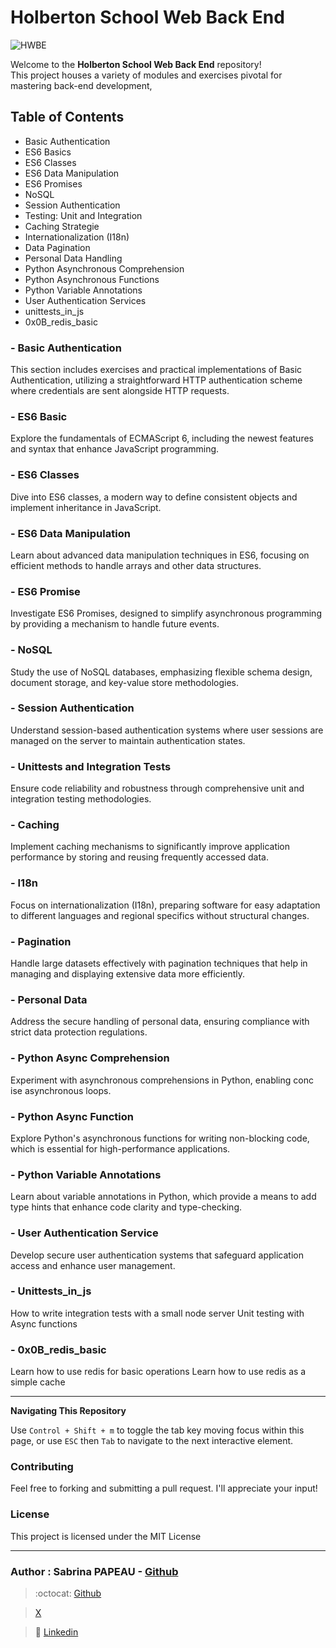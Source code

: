 # Holberton School Web Back End

![HWBE](https://zupimages.net/up/24/28/5ck8.png)

Welcome to the **Holberton School Web Back End** repository!  
This project houses a variety of modules and exercises pivotal for mastering back-end development,  


## Table of Contents

- Basic Authentication
- ES6 Basics
- ES6 Classes
- ES6 Data Manipulation
- ES6 Promises
- NoSQL
- Session Authentication
- Testing: Unit and Integration
- Caching Strategie
- Internationalization (I18n)
- Data Pagination
- Personal Data Handling
- Python Asynchronous Comprehension
- Python Asynchronous Functions
- Python Variable Annotations
- User Authentication Services
- unittests_in_js
- 0x0B_redis_basic


### - Basic Authentication
This section includes exercises and practical implementations of Basic Authentication, utilizing a straightforward HTTP authentication scheme where credentials are sent alongside HTTP requests.

### - ES6 Basic
Explore the fundamentals of ECMAScript 6, including the newest features and syntax that enhance JavaScript programming.

### - ES6 Classes
Dive into ES6 classes, a modern way to define consistent objects and implement inheritance in JavaScript.

### - ES6 Data Manipulation
Learn about advanced data manipulation techniques in ES6, focusing on efficient methods to handle arrays and other data structures.

### - ES6 Promise
Investigate ES6 Promises, designed to simplify asynchronous programming by providing a mechanism to handle future events.

### - NoSQL
Study the use of NoSQL databases, emphasizing flexible schema design, document storage, and key-value store methodologies.

### - Session Authentication
Understand session-based authentication systems where user sessions are managed on the server to maintain authentication states.

### - Unittests and Integration Tests
Ensure code reliability and robustness through comprehensive unit and integration testing methodologies.

### - Caching
Implement caching mechanisms to significantly improve application performance by storing and reusing frequently accessed data.

### - I18n
Focus on internationalization (I18n), preparing software for easy adaptation to different languages and regional specifics without structural changes.

### - Pagination
Handle large datasets effectively with pagination techniques that help in managing and displaying extensive data more efficiently.

### - Personal Data
Address the secure handling of personal data, ensuring compliance with strict data protection regulations.

### - Python Async Comprehension
Experiment with asynchronous comprehensions in Python, enabling conc ise asynchronous loops.

### - Python Async Function
Explore Python's asynchronous functions for writing non-blocking code, which is essential for high-performance applications.

### - Python Variable Annotations
Learn about variable annotations in Python, which provide a means to add type hints that enhance code clarity and type-checking.

### - User Authentication Service
Develop secure user authentication systems that safeguard application access and enhance user management.

### - Unittests_in_js
How to write integration tests with a small node server
Unit testing with Async functions

### - 0x0B_redis_basic
Learn how to use redis for basic operations
Learn how to use redis as a simple cache

---


**Navigating This Repository**

Use `Control + Shift + m` to toggle the tab key moving focus within this page, or use `ESC` then `Tab` to navigate to the next interactive element.

### **Contributing**

Feel free to forking and submitting a pull request. I'll appreciate your input!

### **License**

This project is licensed under the MIT License

---

### Author  :   **Sabrina PAPEAU** - [Github](https://github.com/Holbiwan)

> :octocat: [Github](https://github.com/Holbiwan)

> [X](https://twitter.com/@Holbiwan_Place)

> :blue_book: [Linkedin](https://www.linkedin.com/in/sabrina-p006566185)
